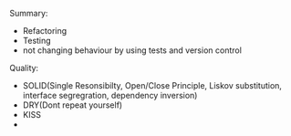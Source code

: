 Summary:
- Refactoring
- Testing
- not changing behaviour by using tests and version control

Quality:
- SOLID(Single Resonsibilty, Open/Close Principle, Liskov substitution, interface segregration, dependency inversion)
- DRY(Dont repeat yourself)
- KISS
-
